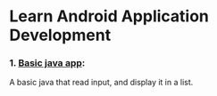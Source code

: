 # Learn Android Application Development

### 1. [Basic java app](https://github.com/driouecheMed/learn-android-dev/tree/main/basic-java-app):

A basic java that read input, and display it in a list.

